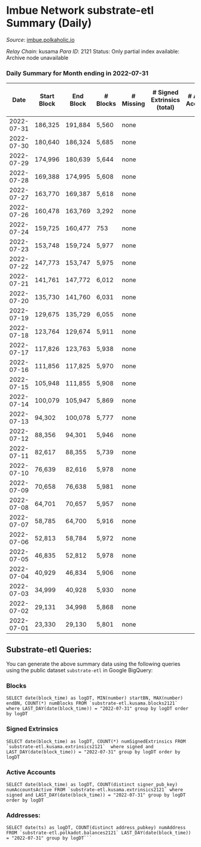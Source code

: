 # Imbue Network substrate-etl Summary (Daily)

_Source_: [imbue.polkaholic.io](https://imbue.polkaholic.io)

*Relay Chain*: kusama
*Para ID*: 2121
Status: Only partial index available: Archive node unavailable


### Daily Summary for Month ending in 2022-07-31


| Date | Start Block | End Block | # Blocks | # Missing | # Signed Extrinsics (total) | # Active Accounts | # Addresses with Balances | # Events | # Transfers | # XCM Transfers In | # XCM Transfers Out |
| ---- | ----------- | --------- | -------- | --------- | --------------------------- | ----------------- | ------------------------- | -------- | ----------- | ------------------ | ------------------- |
| 2022-07-31 | 186,325 | 191,884 | 5,560 | none  |  |  | 4 | 11,123 |   |   |   |
| 2022-07-30 | 180,640 | 186,324 | 5,685 | none  |  |  | 4 | 11,373 |   |   |   |
| 2022-07-29 | 174,996 | 180,639 | 5,644 | none  |  |  | 4 | 11,291 |   |   |   |
| 2022-07-28 | 169,388 | 174,995 | 5,608 | none  |  |  | 4 | 11,219 |   |   |   |
| 2022-07-27 | 163,770 | 169,387 | 5,618 | none  |  |  | 4 | 11,240 |   |   |   |
| 2022-07-26 | 160,478 | 163,769 | 3,292 | none  |  |  | 4 | 6,585 |   |   |   |
| 2022-07-24 | 159,725 | 160,477 | 753 | none  |  |  | 4 | 1,507 |   |   |   |
| 2022-07-23 | 153,748 | 159,724 | 5,977 | none  |  |  | 4 | 11,957 |   |   |   |
| 2022-07-22 | 147,773 | 153,747 | 5,975 | none  |  |  | 4 | 11,953 |   |   |   |
| 2022-07-21 | 141,761 | 147,772 | 6,012 | none  |  |  | 4 | 12,028 |   |   |   |
| 2022-07-20 | 135,730 | 141,760 | 6,031 | none  |  |  | 4 | 12,065 |   |   |   |
| 2022-07-19 | 129,675 | 135,729 | 6,055 | none  |  |  | 4 | 12,113 |   |   |   |
| 2022-07-18 | 123,764 | 129,674 | 5,911 | none  |  |  | 4 | 11,826 |   |   |   |
| 2022-07-17 | 117,826 | 123,763 | 5,938 | none  |  |  | 4 | 11,879 |   |   |   |
| 2022-07-16 | 111,856 | 117,825 | 5,970 | none  |  |  | 4 | 11,943 |   |   |   |
| 2022-07-15 | 105,948 | 111,855 | 5,908 | none  |  |  | 4 | 11,820 |   |   |   |
| 2022-07-14 | 100,079 | 105,947 | 5,869 | none  |  |  | 4 | 11,741 |   |   |   |
| 2022-07-13 | 94,302 | 100,078 | 5,777 | none  |  |  | 4 | 11,557 |   |   |   |
| 2022-07-12 | 88,356 | 94,301 | 5,946 | none  |  |  | 4 | 11,895 |   |   |   |
| 2022-07-11 | 82,617 | 88,355 | 5,739 | none  |  |  | 4 | 11,482 |   |   |   |
| 2022-07-10 | 76,639 | 82,616 | 5,978 | none  |  |  | 4 | 11,959 |   |   |   |
| 2022-07-09 | 70,658 | 76,638 | 5,981 | none  |  |  | 4 | 11,965 |   |   |   |
| 2022-07-08 | 64,701 | 70,657 | 5,957 | none  |  |  | 4 | 11,918 |   |   |   |
| 2022-07-07 | 58,785 | 64,700 | 5,916 | none  |  |  | 4 | 11,835 |   |   |   |
| 2022-07-06 | 52,813 | 58,784 | 5,972 | none  |  |  | 4 | 11,947 |   |   |   |
| 2022-07-05 | 46,835 | 52,812 | 5,978 | none  |  |  | 4 | 11,959 |   |   |   |
| 2022-07-04 | 40,929 | 46,834 | 5,906 | none  |  |  | 4 | 11,816 |   |   |   |
| 2022-07-03 | 34,999 | 40,928 | 5,930 | none  |  |  | 4 | 11,863 |   |   |   |
| 2022-07-02 | 29,131 | 34,998 | 5,868 | none  |  |  | 4 | 11,739 |   |   |   |
| 2022-07-01 | 23,330 | 29,130 | 5,801 | none  |  |  | 4 | 11,606 |   |   |   |

## Substrate-etl Queries:
You can generate the above summary data using the following queries using the public dataset `substrate-etl` in Google BigQuery:


### Blocks
```
SELECT date(block_time) as logDT, MIN(number) startBN, MAX(number) endBN, COUNT(*) numBlocks FROM `substrate-etl.kusama.blocks2121`  where LAST_DAY(date(block_time)) = "2022-07-31" group by logDT order by logDT
```


### Signed Extrinsics
```
SELECT date(block_time) as logDT, COUNT(*) numSignedExtrinsics FROM `substrate-etl.kusama.extrinsics2121`  where signed and LAST_DAY(date(block_time)) = "2022-07-31" group by logDT order by logDT
```


### Active Accounts
```
SELECT date(block_time) as logDT, COUNT(distinct signer_pub_key) numAccountsActive FROM `substrate-etl.kusama.extrinsics2121` where signed and LAST_DAY(date(block_time)) = "2022-07-31" group by logDT order by logDT
```


### Addresses:
```
SELECT date(ts) as logDT, COUNT(distinct address_pubkey) numAddress FROM `substrate-etl.polkadot.balances2121` LAST_DAY(date(block_time)) = "2022-07-31" group by logDT```

